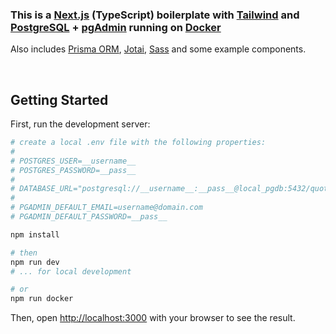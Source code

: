 ### This is a [Next.js](https://nextjs.org/) (TypeScript) boilerplate with [Tailwind](https://tailwindcss.com/) and [PostgreSQL](https://www.postgresql.org/) + [pgAdmin](https://www.pgadmin.org/) running on [Docker](https://www.postgresql.org/)

 Also includes [Prisma ORM](https://www.prisma.io/), [Jotai](https://jotai.org/), [Sass](https://sass-lang.com/) and some example components.

&nbsp;

## Getting Started

First, run the development server:

```bash
# create a local .env file with the following properties:
#
# POSTGRES_USER=__username__
# POSTGRES_PASSWORD=__pass__
#
# DATABASE_URL="postgresql://__username__:__pass__@local_pgdb:5432/quotes?schema=public"
#
# PGADMIN_DEFAULT_EMAIL=username@domain.com
# PGADMIN_DEFAULT_PASSWORD=__pass__

npm install

# then
npm run dev
# ... for local development

# or
npm run docker
```

Then, open [http://localhost:3000](http://localhost:3000) with your browser to see the result.
